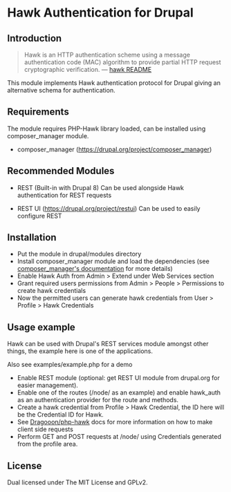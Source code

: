 Hawk Authentication for Drupal
===========================

Introduction
------------
> Hawk is an HTTP authentication scheme using a message authentication code
> (MAC) algorithm to provide partial HTTP request cryptographic verification.
> — [hawk README][0]

This module implements Hawk authentication protocol for Drupal giving an
alternative schema for authentication.

Requirements
------------
The module requires PHP-Hawk library loaded, can be installed using
composer_manager module.

* composer_manager (https://drupal.org/project/composer_manager)

Recommended Modules
------------
* REST (Built-in with Drupal 8)
  Can be used alongside Hawk authentication for REST requests

* REST UI (https://drupal.org/project/restui)
  Can be used to easily configure REST

Installation
------------

* Put the module in drupal/modules directory
* Install composer_manager module and load the dependencies
  (see [composer_manager's documentation][1] for more details)
* Enable Hawk Auth from Admin > Extend under Web Services section
* Grant required users permissions from Admin > People > Permissions to
  create hawk credentials
* Now the permitted users can generate hawk credentials from
  User > Profile > Hawk Credentials

Usage example
------------
Hawk can be used with Drupal's REST services module amongst other things,
the example here is one of the applications.

Also see examples/example.php for a demo

* Enable REST module (optional: get REST UI module from drupal.org for easier
  management).
* Enable one of the routes (/node/<nid> as an example) and enable hawk_auth as
  an authentication provider for the route and methods.
* Create a hawk credential from Profile > Hawk Credential, the ID here will be
  the Credential ID for Hawk.
* See [Dragooon/php-hawk][2] docs for more information on how to make client
  side requests
* Perform GET and POST requests at /node/<nid> using Credentials generated from
  the profile area.

License
------------
Dual licensed under The MIT License and GPLv2.

[0]: https://raw.githubusercontent.com/hueniverse/hawk/master/README.md
[1]: https://www.drupal.org/node/2405811
[2]: https://github.com/Dragooon/php-hawk/blob/master/docs/Getting%20Started.md
